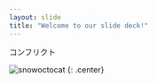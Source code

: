 ```yaml
---
layout: slide
title: "Welcome to our slide deck!"
---
```


コンフリクト

![snowoctocat](https://octodex.github.com/images/snowoctocat.png)
{: .center}

